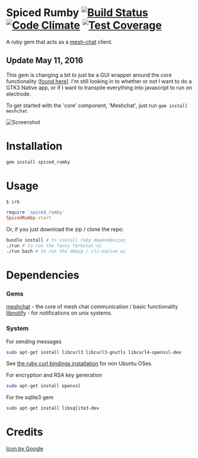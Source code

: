 # Spiced Rumby [![Build Status](https://travis-ci.org/NullVoxPopuli/spiced_rumby.svg)](https://travis-ci.org/NullVoxPopuli/spiced_rumby) [![Code Climate](https://codeclimate.com/github/NullVoxPopuli/spiced_rumby/badges/gpa.svg)](https://codeclimate.com/github/NullVoxPopuli/spiced_rumby) [![Test Coverage](https://codeclimate.com/github/NullVoxPopuli/spiced_rumby/badges/coverage.svg)](https://codeclimate.com/github/NullVoxPopuli/spiced_rumby/coverage)
A ruby gem that acts as a [mesh-chat](https://github.com/neuravion/mesh-chat) client.

## Update May 11, 2016
This gem is changing a bit to just be a GUI wrapper around the core functionality ([found here](https://github.com/NullVoxPopuli/meshchat)]. I'm still looking in to whether or not I want to do a GTK3 Native app, or if I want to transpile everything into javascript to run on electrode. 

To get started with the 'core' component, 'Meshchat', just run `gem install meshchat`

![Screenshot](http://i.imgur.com/Y88P4mw.png)
# Installation

```bash
gem install spiced_rumby
```

# Usage

```bash
$ irb
```
```ruby
require 'spiced_rumby'
SpicedRumby.start
```

Or, if you just download the zip / clone the repo:

```bash
bundle install # to install ruby dependencies
./run # to run the fancy terminal-ui
./run bash # to run the debug / cli-native ui
```

# Dependencies

### Gems

[meshchat](https://github.com/NullVoxPopuli/meshchat) - the core of mesh chat communication / basic functionality
[libnotify](https://github.com/splattael/libnotify) - for notifications on unix systems.

### System

For sending messages
```bash
sudo apt-get install libcurl3 libcurl3-gnutls libcurl4-openssl-dev
```
See [the ruby curl bindings installation](https://github.com/taf2/curb#installation) for non Ubuntu OSes.

For encryption and RSA key generation
```bash
sudo apt-get install openssl
```

For the sqlite3 gem
```bash
sudo apt-get install libsqlite3-dev
```


# Credits
[Icon by Google](https://www.google.com/design/icons/)
